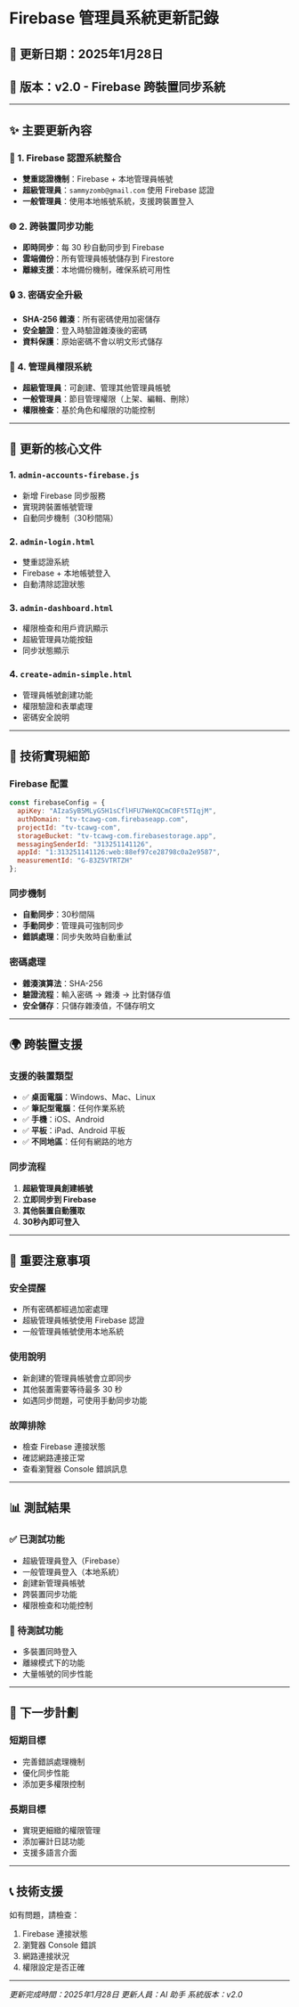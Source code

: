 # Firebase 管理員系統更新記錄

## 📅 更新日期：2025年1月28日
## 🚀 版本：v2.0 - Firebase 跨裝置同步系統

---

## ✨ 主要更新內容

### 🔐 1. Firebase 認證系統整合
- **雙重認證機制**：Firebase + 本地管理員帳號
- **超級管理員**：`sammyzomb@gmail.com` 使用 Firebase 認證
- **一般管理員**：使用本地帳號系統，支援跨裝置登入

### 🌐 2. 跨裝置同步功能
- **即時同步**：每 30 秒自動同步到 Firebase
- **雲端備份**：所有管理員帳號儲存到 Firestore
- **離線支援**：本地備份機制，確保系統可用性

### 🔒 3. 密碼安全升級
- **SHA-256 雜湊**：所有密碼使用加密儲存
- **安全驗證**：登入時驗證雜湊後的密碼
- **資料保護**：原始密碼不會以明文形式儲存

### 👥 4. 管理員權限系統
- **超級管理員**：可創建、管理其他管理員帳號
- **一般管理員**：節目管理權限（上架、編輯、刪除）
- **權限檢查**：基於角色和權限的功能控制

---

## 📁 更新的核心文件

### 1. `admin-accounts-firebase.js`
- 新增 Firebase 同步服務
- 實現跨裝置帳號管理
- 自動同步機制（30秒間隔）

### 2. `admin-login.html`
- 雙重認證系統
- Firebase + 本地帳號登入
- 自動清除認證狀態

### 3. `admin-dashboard.html`
- 權限檢查和用戶資訊顯示
- 超級管理員功能按鈕
- 同步狀態顯示

### 4. `create-admin-simple.html`
- 管理員帳號創建功能
- 權限驗證和表單處理
- 密碼安全說明

---

## 🔧 技術實現細節

### Firebase 配置
```javascript
const firebaseConfig = {
  apiKey: "AIzaSyB5MLyG5H1sCflHFU7WeKQCmC0Ft5TIqjM",
  authDomain: "tv-tcawg-com.firebaseapp.com",
  projectId: "tv-tcawg-com",
  storageBucket: "tv-tcawg-com.firebasestorage.app",
  messagingSenderId: "313251141126",
  appId: "1:313251141126:web:88ef97ce28798c0a2e9587",
  measurementId: "G-83Z5VTRTZH"
};
```

### 同步機制
- **自動同步**：30秒間隔
- **手動同步**：管理員可強制同步
- **錯誤處理**：同步失敗時自動重試

### 密碼處理
- **雜湊演算法**：SHA-256
- **驗證流程**：輸入密碼 → 雜湊 → 比對儲存值
- **安全儲存**：只儲存雜湊值，不儲存明文

---

## 🌍 跨裝置支援

### 支援的裝置類型
- ✅ **桌面電腦**：Windows、Mac、Linux
- ✅ **筆記型電腦**：任何作業系統
- ✅ **手機**：iOS、Android
- ✅ **平板**：iPad、Android 平板
- ✅ **不同地區**：任何有網路的地方

### 同步流程
1. **超級管理員創建帳號**
2. **立即同步到 Firebase**
3. **其他裝置自動獲取**
4. **30秒內即可登入**

---

## 🚨 重要注意事項

### 安全提醒
- 所有密碼都經過加密處理
- 超級管理員帳號使用 Firebase 認證
- 一般管理員帳號使用本地系統

### 使用說明
- 新創建的管理員帳號會立即同步
- 其他裝置需要等待最多 30 秒
- 如遇同步問題，可使用手動同步功能

### 故障排除
- 檢查 Firebase 連接狀態
- 確認網路連接正常
- 查看瀏覽器 Console 錯誤訊息

---

## 📊 測試結果

### ✅ 已測試功能
- 超級管理員登入（Firebase）
- 一般管理員登入（本地系統）
- 創建新管理員帳號
- 跨裝置同步功能
- 權限檢查和功能控制

### 🔄 待測試功能
- 多裝置同時登入
- 離線模式下的功能
- 大量帳號的同步性能

---

## 🎯 下一步計劃

### 短期目標
- 完善錯誤處理機制
- 優化同步性能
- 添加更多權限控制

### 長期目標
- 實現更細緻的權限管理
- 添加審計日誌功能
- 支援多語言介面

---

## 📞 技術支援

如有問題，請檢查：
1. Firebase 連接狀態
2. 瀏覽器 Console 錯誤
3. 網路連接狀況
4. 權限設定是否正確

---

*更新完成時間：2025年1月28日*
*更新人員：AI 助手*
*系統版本：v2.0*
